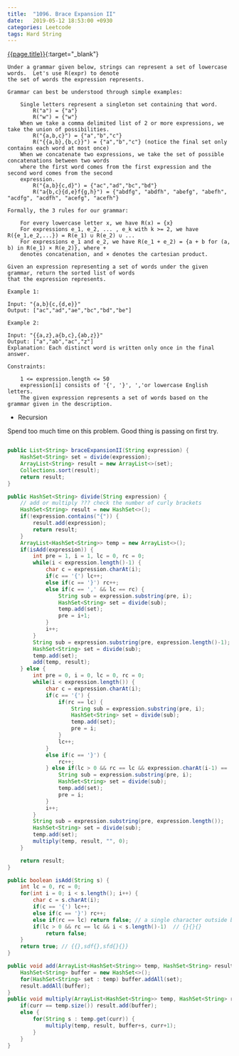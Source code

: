 ```yaml
---
title:  "1096. Brace Expansion II"
date:   2019-05-12 18:53:00 +0930
categories: Leetcode
tags: Hard String
---
```


[{{page.title}}](https://leetcode.com/problems/brace-expansion-ii/){:target="_blank"}

    Under a grammar given below, strings can represent a set of lowercase words.  Let's use R(expr) to denote
    the set of words the expression represents.

    Grammar can best be understood through simple examples:

        Single letters represent a singleton set containing that word.
            R("a") = {"a"}
            R("w") = {"w"}
        When we take a comma delimited list of 2 or more expressions, we take the union of possibilities.
            R("{a,b,c}") = {"a","b","c"}
            R("{{a,b},{b,c}}") = {"a","b","c"} (notice the final set only contains each word at most once)
        When we concatenate two expressions, we take the set of possible concatenations between two words
        where the first word comes from the first expression and the second word comes from the second
        expression.
            R("{a,b}{c,d}") = {"ac","ad","bc","bd"}
            R("a{b,c}{d,e}f{g,h}") = {"abdfg", "abdfh", "abefg", "abefh", "acdfg", "acdfh", "acefg", "acefh"}

    Formally, the 3 rules for our grammar:

        For every lowercase letter x, we have R(x) = {x}
        For expressions e_1, e_2, ... , e_k with k >= 2, we have R({e_1,e_2,...}) = R(e_1) ∪ R(e_2) ∪ ...
        For expressions e_1 and e_2, we have R(e_1 + e_2) = {a + b for (a, b) in R(e_1) × R(e_2)}, where +
        denotes concatenation, and × denotes the cartesian product.

    Given an expression representing a set of words under the given grammar, return the sorted list of words
    that the expression represents.

    Example 1:

    Input: "{a,b}{c,{d,e}}"
    Output: ["ac","ad","ae","bc","bd","be"]

    Example 2:

    Input: "{{a,z},a{b,c},{ab,z}}"
    Output: ["a","ab","ac","z"]
    Explanation: Each distinct word is written only once in the final answer.

    Constraints:

        1 <= expression.length <= 50
        expression[i] consists of '{', '}', ','or lowercase English letters.
        The given expression represents a set of words based on the grammar given in the description.



* Recursion

Spend too much time on this problem. Good thing is passing on first try.

```java

public List<String> braceExpansionII(String expression) {
    HashSet<String> set = divide(expression);
    ArrayList<String> result = new ArrayList<>(set);
    Collections.sort(result);
    return result;
}

public HashSet<String> divide(String expression) {
    // add or multiply ??? check the number of curly brackets
    HashSet<String> result = new HashSet<>();
    if(!expression.contains("{")) {
        result.add(expression);
        return result;
    }
    ArrayList<HashSet<String>> temp = new ArrayList<>();
    if(isAdd(expression)) {
        int pre = 1, i = 1, lc = 0, rc = 0;
        while(i < expression.length()-1) {
            char c = expression.charAt(i);
            if(c == '{') lc++;
            else if(c == '}') rc++;
            else if(c == ',' && lc == rc) {
                String sub = expression.substring(pre, i);
                HashSet<String> set = divide(sub);
                temp.add(set);
                pre = i+1;
            }
            i++;
        }
        String sub = expression.substring(pre, expression.length()-1);
        HashSet<String> set = divide(sub);
        temp.add(set);
        add(temp, result);
    } else {
        int pre = 0, i = 0, lc = 0, rc = 0;
        while(i < expression.length()) {
            char c = expression.charAt(i);
            if(c == '{') {
                if(rc == lc) {
                    String sub = expression.substring(pre, i);
                    HashSet<String> set = divide(sub);
                    temp.add(set);
                    pre = i;
                }
                lc++;
            }
            else if(c == '}') {
                rc++;
            } else if(lc > 0 && rc == lc && expression.charAt(i-1) == '}') {
                String sub = expression.substring(pre, i);
                HashSet<String> set = divide(sub);
                temp.add(set);
                pre = i;
            }
            i++;
        }
        String sub = expression.substring(pre, expression.length());
        HashSet<String> set = divide(sub);
        temp.add(set);
        multiply(temp, result, "", 0);
    }

    return result;
}

public boolean isAdd(String s) {
    int lc = 0, rc = 0;
    for(int i = 0; i < s.length(); i++) {
        char c = s.charAt(i);
        if(c == '{') lc++;
        else if(c == '}') rc++;
        else if(rc == lc) return false; // a single character outside brackets aaaa{}aaa{}
        if(lc > 0 && rc == lc && i < s.length()-1)  // {}{}{}
            return false;
    }
    return true; // {{},sdf{},sfd{}{}}
}

public void add(ArrayList<HashSet<String>> temp, HashSet<String> result) {
    HashSet<String> buffer = new HashSet<>();
    for(HashSet<String> set : temp) buffer.addAll(set);
    result.addAll(buffer);
}
public void multiply(ArrayList<HashSet<String>> temp, HashSet<String> result, String buffer, int curr) {
    if(curr == temp.size()) result.add(buffer);
    else {
        for(String s : temp.get(curr)) {
            multiply(temp, result, buffer+s, curr+1);
        }
    }
}
```
